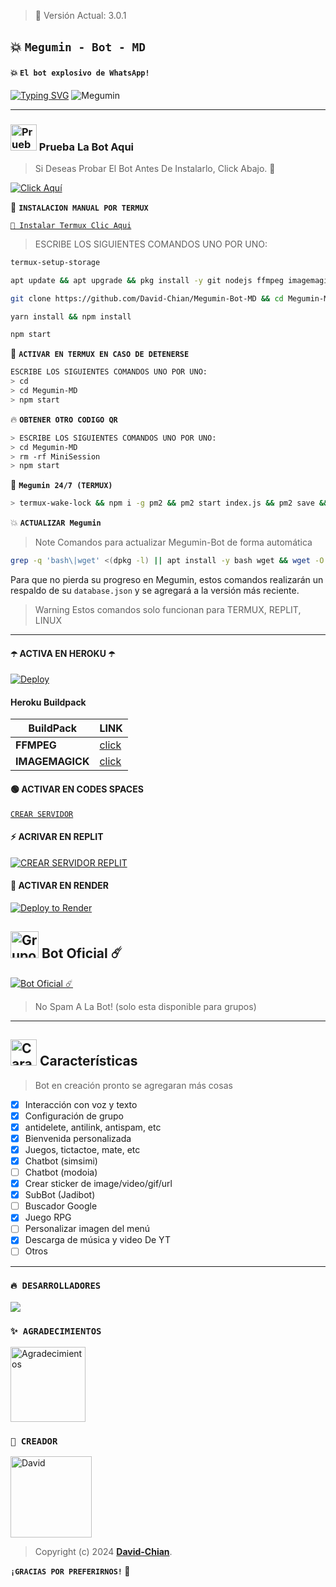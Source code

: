 > 🚩 Versión Actual: 3.0.1

## 💥 **`Megumin - Bot - MD`**
#### 💥 **`El bot explosivo de WhatsApp!`**
[![Typing SVG](https://readme-typing-svg.demolab.com?font=Fira+Code&pause=1000&color=FF0000&lines=Bienvenido+al+Repositorio;Megumin+-+Bot+-+MD;Gracias+por+preferirnos;Creado+por+David+Chian;💥+BOOM!!!;🔥)](https://git.io/typing-svg)
![Megumin](https://telegra.ph/file/b8170842d84523340c674.jpg)

---

### <img src="https://i.pinimg.com/originals/19/80/6e/19806e91932e6054965fc83b85241270.gif" alt="Prueba La Bot Aqui" width="42" height="42"> Prueba La Bot Aqui

> Si Deseas Probar El Bot Antes De Instalarlo, Click Abajo. 🍟

[![Click Aquí](https://img.shields.io/badge/Grupo-Megumin-25D366?style=for-the-badge&logo=whatsapp&logoColor=white)](https://chat.whatsapp.com/H5bw4MJucS1BBHnZ9wv3vI)

🍟 **`INSTALACION MANUAL POR TERMUX`**

[`🚩 Instalar Termux Clic Aqui`](https://www.mediafire.com/file/3hsvi3xkpq3a64o/termux_118.apk/file)

> ESCRIBE LOS SIGUIENTES COMANDOS UNO POR UNO:

```bash
termux-setup-storage
```
```bash
apt update && apt upgrade && pkg install -y git nodejs ffmpeg imagemagick yarn
```
```bash
git clone https://github.com/David-Chian/Megumin-Bot-MD && cd Megumin-MD
```
```bash
yarn install && npm install
```
```bash
npm start
```

🍟 **`ACTIVAR EN TERMUX EN CASO DE DETENERSE`**
```bash
ESCRIBE LOS SIGUIENTES COMANDOS UNO POR UNO:
> cd 
> cd Megumin-MD
> npm start
```

🔥 **`OBTENER OTRO CODIGO QR`**
```bash
> ESCRIBE LOS SIGUIENTES COMANDOS UNO POR UNO:
> cd Megumin-MD
> rm -rf MiniSession
> npm start
```

🍟 **`Megumin 24/7 (TERMUX)`**
```bash
> termux-wake-lock && npm i -g pm2 && pm2 start index.js && pm2 save && pm2 logs 
```

💥 **`ACTUALIZAR Megumin`**
> Note Comandos para actualizar Megumin-Bot de forma automática
```bash
grep -q 'bash\|wget' <(dpkg -l) || apt install -y bash wget && wget -O - https://raw.githubusercontent.com/David-Chian/Megumin-Bot-MD/master/update.sh | bash
```
Para que no pierda su progreso en Megumin, estos comandos realizarán un respaldo de su `database.json` y se agregará a la versión más reciente.

> Warning Estos comandos solo funcionan para TERMUX, REPLIT, LINUX

---

#### ☂️ ACTIVA EN HEROKU ☂️
[![Deploy](https://www.herokucdn.com/deploy/button.svg)](https://heroku.com/deploy?template=https://github.com/David-Chian/Megumin-Bot-MD)

#### Heroku Buildpack
| BuildPack | LINK |
|--------|--------|
| **FFMPEG** |[click](https://github.com/jonathanong/heroku-buildpack-ffmpeg-latest) |
| **IMAGEMAGICK** | [click](https://github.com/DuckyTeam/heroku-buildpack-imagemagick) |

#### 🟢 ACTIVAR EN CODES SPACES 
[`CREAR SERVIDOR`](https://github.com/codespaces/new?skip_quickstart=true&machine=basicLinux32gb&repo=David-Chian/Megumin-Bot-MD&ref=main&geo=UsEast)

#### ⚡ ACRIVAR EN REPLIT
[![`CREAR SERVIDOR REPLIT`](https://repl.it/badge/github/David-Chian/Megumin-Bot-MD)](https://repl.it/github/David-Chian/Megumin-Bot-MD)

#### 🤍 ACTIVAR EN RENDER
[![Deploy to Render](https://render.com/images/deploy-to-render-button.svg)](https://dashboard.render.com/blueprint/new?repo=https%3A%2F%2Fgithub.com%David-Chian%Megumin-Bot-MD) 

## <img src="https://static.wikia.nocookie.net/nyancat/images/d/d3/Nyan-cat.gif/revision/latest/scale-to-width-down/400?cb=20131231222500&path-prefix=es" alt="Grupo" width="45" height="43"> Bot Oficial ☄️

<a href="https://wa.me/573138954963?text=!menu"><img alt="Bot Oficial ☄️" src="https://img.shields.io/badge/Bot - Oficial-00FFFF?style=for-the-badge&logo=whatsapp&logoColor=white"/></a>

> No Spam A La Bot! (solo esta disponible para grupos)

---

## <img src="https://i.pinimg.com/originals/73/69/6e/73696e022df7cd5cb3d999c6875361dd.gif" alt="Características" width="42" height="42"> Características

> Bot en creación pronto se agregaran más cosas 

- [x] Interacción con voz y texto
- [x] Configuración de grupo
- [x] antidelete, antilink, antispam, etc
- [x] Bienvenida personalizada
- [x] Juegos, tictactoe, mate, etc
- [x] Chatbot (simsimi)
- [ ] Chatbot (modoia)
- [x] Crear sticker de image/video/gif/url
- [x] SubBot (Jadibot)
- [ ] Buscador Google
- [x] Juego RPG
- [ ] Personalizar imagen del menú
- [x] Descarga de música y video De YT
- [ ] Otros

--- 

### `🔥 DESARROLLADORES`
<a href="https://github.com/David-Chian/Megumin-Bot-MD/graphs/contributors">
<img src="https://contrib.rocks/image?repo=David-Chian/Megumin-Bot-MD" /> 
</a>

### `✨️ AGRADECIMIENTOS`
<a
href="https://github.com/BrunoSobrino"><img src="https://github.com/BrunoSobrino.png" width="120" height="120" alt="Agradecimientos"/></a>

### `🍟 CREADOR`
<a
href="https://github.com/David-Chian"><img src="https://github.com/David-Chian.png" width="130" height="130" alt="David"/></a>

> Copyright (c) 2024 **[David-Chian](https://whatsapp.com/channel/0029VacDy0R6hENqnTKnG820)**.

**`¡GRACIAS POR PREFERIRNOS!` 🍟**
